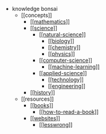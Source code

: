 - knowledge bonsai
  - [[concepts]]
    - [[[mathematics]]](/tree/math)
    - [[[science]]](https://en.wikipedia.org/wiki/Science)
      - [[[natural-science]]](https://en.wikipedia.org/wiki/Natural_science)
        - [[[biology]]](/tree/biology)
        - [[[chemistry]]](/tree/chemistry)
        - [[[physics]]](/tree/physics)
      - [[[computer-science]]](/tree/computer-science)
        - [[[machine-learning]]](/tree/machine-learning)
      - [[[applied-science]]](https://en.wikipedia.org/wiki/Applied_science)
        - [[[technology]]](https://en.wikipedia.org/wiki/Technology)
        - [[[engineering]]](/tree/engineering)
    - [[[history]]](/tree/history)
  - [[resources]]
    - [[[books]]](https://en.wikipedia.org/wiki/Book)
      - [[[how-to-read-a-book]]](/tree/how-to-read-a-book)
    - [[[websites]]](https://en.wikipedia.org/wiki/Website)
      - [[[lesswrong]]](/tree/lesswrong)
